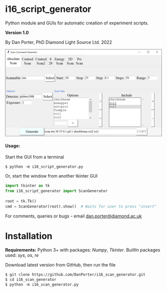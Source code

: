 # i16_script_generator
Python module and GUIs for automatic creation of experiment scripts.

**Version 1.0**

By Dan Porter, PhD
Diamond Light Source Ltd.
2022

![GUI Window](https://github.com/DanPorter/i16_scan_generator/blob/master/i16_scan_generator.PNG?raw=true)

#### Usage:
Start the GUI from a terminal
```text
$ python -m i16_script_generator.py
```
Or, start the window from another tkinter GUI

```python
import tkinter as tk
from i16_script_generator import ScanGenerator

root = tk.Tk()
cmd = ScanGenerator(root).show()  # Waits for user to press "insert"
```

For comments, queries or bugs - email [dan.porter@diamond.ac.uk](mailto:dan.porter@diamond.ac.uk)

# Installation
**Requirements:** 
Python 3+ with packages: *Numpy*, *Tkinter*.
BuiltIn packages used: *sys*, *os*, *re*


Download latest version from GitHub, then run the file
```text
$ git clone https://github.com/DanPorter/i16_scan_generator.git
$ cd i16_scan_generator
$ python -m i16_scan_generator.py
```



